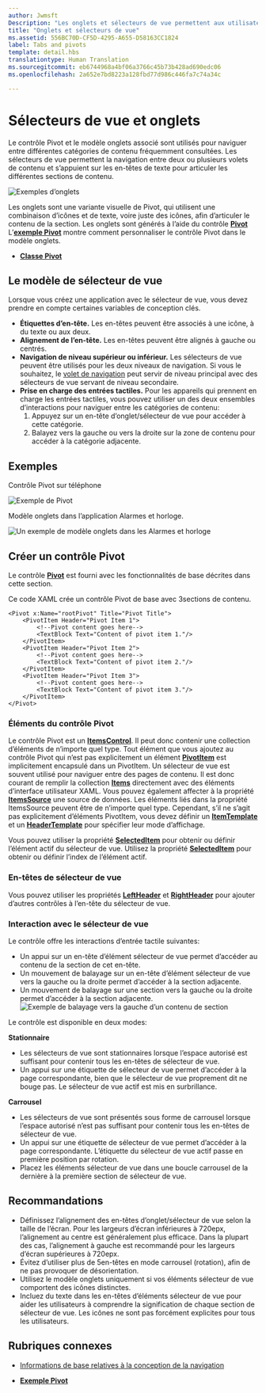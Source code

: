 ```yaml
---
author: Jwmsft
Description: "Les onglets et sélecteurs de vue permettent aux utilisateurs de naviguer entre les contenus fréquemment consultés."
title: "Onglets et sélecteurs de vue"
ms.assetid: 556BC70D-CF5D-4295-A655-D58163CC1824
label: Tabs and pivots
template: detail.hbs
translationtype: Human Translation
ms.sourcegitcommit: eb6744968a4bf06a3766c45b73b428ad690edc06
ms.openlocfilehash: 2a652e7bd8223a128fbd77d986c446fa7c74a34c

---
```

# Sélecteurs de vue et onglets

<link rel="stylesheet" href="https://az835927.vo.msecnd.net/sites/uwp/Resources/css/custom.css"> 

Le contrôle Pivot et le modèle onglets associé sont utilisés pour naviguer entre différentes catégories de contenu fréquemment consultées. Les sélecteurs de vue permettent la navigation entre deux ou plusieurs volets de contenu et s’appuient sur les en-têtes de texte pour articuler les différentes sections de contenu.

![Exemples d’onglets](images/pivot_Hero_main.png)

Les onglets sont une variante visuelle de Pivot, qui utilisent une combinaison d’icônes et de texte, voire juste des icônes, afin d’articuler le contenu de la section. Les onglets sont générés à l’aide du contrôle [**Pivot**](https://msdn.microsoft.com/library/windows/apps/xaml/windows.ui.xaml.controls.pivot.aspx) L’[**exemple Pivot**](http://go.microsoft.com/fwlink/p/?LinkId=619903) montre comment personnaliser le contrôle Pivot dans le modèle onglets.



-   [**Classe Pivot**](https://msdn.microsoft.com/library/windows/apps/dn608241)

## Le modèle de sélecteur de vue

Lorsque vous créez une application avec le sélecteur de vue, vous devez prendre en compte certaines variables de conception clés.

- **Étiquettes d’en-tête.**  Les en-têtes peuvent être associés à une icône, à du texte ou aux deux.
- **Alignement de l’en-tête.**  Les en-têtes peuvent être alignés à gauche ou centrés.
- **Navigation de niveau supérieur ou inférieur.**  Les sélecteurs de vue peuvent être utilisés pour les deux niveaux de navigation. Si vous le souhaitez, le [volet de navigation](nav-pane.md) peut servir de niveau principal avec des sélecteurs de vue servant de niveau secondaire.
- **Prise en charge des entrées tactiles.**  Pour les appareils qui prennent en charge les entrées tactiles, vous pouvez utiliser un des deux ensembles d’interactions pour naviguer entre les catégories de contenu:
    1. Appuyez sur un en-tête d’onglet/sélecteur de vue pour accéder à cette catégorie.
    2. Balayez vers la gauche ou vers la droite sur la zone de contenu pour accéder à la catégorie adjacente.

## Exemples

Contrôle Pivot sur téléphone

![Exemple de Pivot](images/pivot_example.png)

Modèle onglets dans l’application Alarmes et horloge.

![Un exemple de modèle onglets dans les Alarmes et horloge](images/tabs_alarms-and-clock.png)

## Créer un contrôle Pivot

Le contrôle [**Pivot**](https://msdn.microsoft.com/library/windows/apps/xaml/windows.ui.xaml.controls.pivot.aspx) est fourni avec les fonctionnalités de base décrites dans cette section.

Ce code XAML crée un contrôle Pivot de base avec 3sections de contenu.

```xaml
<Pivot x:Name="rootPivot" Title="Pivot Title">
    <PivotItem Header="Pivot Item 1">
        <!--Pivot content goes here-->
        <TextBlock Text="Content of pivot item 1."/>
    </PivotItem>
    <PivotItem Header="Pivot Item 2">
        <!--Pivot content goes here-->
        <TextBlock Text="Content of pivot item 2."/>
    </PivotItem>
    <PivotItem Header="Pivot Item 3">
        <!--Pivot content goes here-->
        <TextBlock Text="Content of pivot item 3."/>
    </PivotItem>
</Pivot>
```

### Éléments du contrôle Pivot

Le contrôle Pivot est un [**ItemsControl**](https://msdn.microsoft.com/library/windows/apps/xaml/windows.ui.xaml.controls.itemscontrol.aspx). Il peut donc contenir une collection d’éléments de n’importe quel type. Tout élément que vous ajoutez au contrôle Pivot qui n’est pas explicitement un élément [**PivotItem**](https://msdn.microsoft.com/library/windows/apps/xaml/windows.ui.xaml.controls.pivotitem.aspx) est implicitement encapsulé dans un PivotItem. Un sélecteur de vue est souvent utilisé pour naviguer entre des pages de contenu. Il est donc courant de remplir la collection [**Items**](https://msdn.microsoft.com/library/windows/apps/xaml/windows.ui.xaml.controls.itemscontrol.items.aspx) directement avec des éléments d’interface utilisateur XAML. Vous pouvez également affecter à la propriété [**ItemsSource**](https://msdn.microsoft.com/library/windows/apps/xaml/windows.ui.xaml.controls.itemscontrol.itemssource.aspx) une source de données. Les éléments liés dans la propriété ItemsSource peuvent être de n’importe quel type. Cependant, s’il ne s’agit pas explicitement d’éléments PivotItem, vous devez définir un [**ItemTemplate**](https://msdn.microsoft.com/library/windows/apps/xaml/windows.ui.xaml.controls.itemscontrol.itemtemplate.aspx) et un [**HeaderTemplate**](https://msdn.microsoft.com/library/windows/apps/xaml/windows.ui.xaml.controls.pivot.headertemplate.aspx) pour spécifier leur mode d’affichage.

Vous pouvez utiliser la propriété [**SelectedItem**](https://msdn.microsoft.com/library/windows/apps/xaml/windows.ui.xaml.controls.pivot.selecteditem.aspx) pour obtenir ou définir l’élément actif du sélecteur de vue. Utilisez la propriété [**SelectedItem**](https://msdn.microsoft.com/library/windows/apps/xaml/windows.ui.xaml.controls.pivot.selectedindex.aspx) pour obtenir ou définir l’index de l’élément actif.

### En-têtes de sélecteur de vue

Vous pouvez utiliser les propriétés [**LeftHeader**](https://msdn.microsoft.com/library/windows/apps/xaml/windows.ui.xaml.controls.pivot.leftheader.aspx) et [**RightHeader**](https://msdn.microsoft.com/library/windows/apps/xaml/windows.ui.xaml.controls.pivot.rightheader.aspx) pour ajouter d’autres contrôles à l’en-tête du sélecteur de vue.

### Interaction avec le sélecteur de vue

Le contrôle offre les interactions d’entrée tactile suivantes:

-   Un appui sur un en-tête d’élément sélecteur de vue permet d’accéder au contenu de la section de cet en-tête.
-   Un mouvement de balayage sur un en-tête d’élément sélecteur de vue vers la gauche ou la droite permet d’accéder à la section adjacente.
-   Un mouvement de balayage sur une section vers la gauche ou la droite permet d’accéder à la section adjacente.
![Exemple de balayage vers la gauche d’un contenu de section](images/pivot_w_hand.png)

Le contrôle est disponible en deux modes:

**Stationnaire**

-   Les sélecteurs de vue sont stationnaires lorsque l’espace autorisé est suffisant pour contenir tous les en-têtes de sélecteur de vue.
-   Un appui sur une étiquette de sélecteur de vue permet d’accéder à la page correspondante, bien que le sélecteur de vue proprement dit ne bouge pas. Le sélecteur de vue actif est mis en surbrillance.


**Carrousel**

-   Les sélecteurs de vue sont présentés sous forme de carrousel lorsque l’espace autorisé n’est pas suffisant pour contenir tous les en-têtes de sélecteur de vue.
-   Un appui sur une étiquette de sélecteur de vue permet d’accéder à la page correspondante. L’étiquette du sélecteur de vue actif passe en première position par rotation.
-   Placez les éléments sélecteur de vue dans une boucle carrousel de la dernière à la première section de sélecteur de vue.


## Recommandations

-   Définissez l’alignement des en-têtes d’onglet/sélecteur de vue selon la taille de l’écran. Pour les largeurs d’écran inférieures à 720epx, l’alignement au centre est généralement plus efficace. Dans la plupart des cas, l’alignement à gauche est recommandé pour les largeurs d’écran supérieures à 720epx.
-   Évitez d’utiliser plus de 5en-têtes en mode carrousel (rotation), afin de ne pas provoquer de désorientation.
-   Utilisez le modèle onglets uniquement si vos éléments sélecteur de vue comportent des icônes distinctes.
-   Incluez du texte dans les en-têtes d’éléments sélecteur de vue pour aider les utilisateurs à comprendre la signification de chaque section de sélecteur de vue. Les icônes ne sont pas forcément explicites pour tous les utilisateurs.



## Rubriques connexes

- [Informations de base relatives à la conception de la navigation](../layout/navigation-basics.md)

- [**Exemple Pivot**](http://go.microsoft.com/fwlink/p/?LinkId=619903)



<!--HONumber=Aug16_HO3-->


